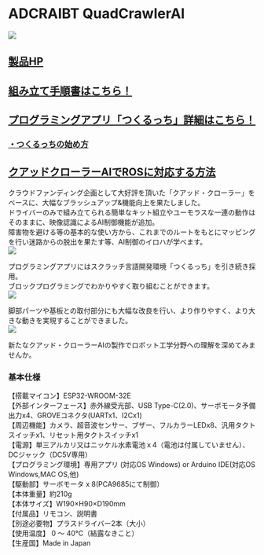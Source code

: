 # ADCRAIBT QuadCrawlerAI
![](https://bit-trade-one.co.jp/wp/wp-content/uploads/2022/02/QCAI-BannerA_Big.jpg)

## [製品HP](https://bit-trade-one.co.jp/adcraibt/)

## [組み立て手順書はこちら！](https://bit-trade-one.co.jp/forUser/QCAI-MANUALWeb.pdf)

## [プログラミングアプリ「つくるっち」詳細はこちら！](https://bit-trade-one.github.io/QuadCrawlerAI/docs/app.html)

### [・つくるっちの始め方](https://github.com/bit-trade-one/QuadCrawlerAI/blob/main/tukuruch_QCAI1st.md)  


## [クアッドクローラーAIでROSに対応する方法](https://github.com/bit-trade-one/QuadCrawlerAI/tree/main/ROS)

クラウドファンディング企画として大好評を頂いた「クアッド・クローラー」をベースに、大幅なブラッシュアップ&機能向上を果たしました。  
ドライバーのみで組み立てられる簡単なキット組立やユーモラスな一連の動作はそのままに、映像認識によるAI制御機能が追加。  
障害物を避ける等の基本的な使い方から、これまでのルートをもとにマッピングを行い迷路からの脱出を果たす等、AI制御のイロハが学べます。  
![](https://lh3.googleusercontent.com/vA3IxZpSWRuS_zrfjPL0U1GzRwLLDKo2ymQXJvCADF70nwuOp1-7WhsVM_Qp6Bp6DWMT3wo2fZlaCF-Zb1STCTjH6qOPmkBjQGndwURLmH_ggcAwF-YnkJm6oR8671HoHtV3lCqd)

プログラミングアプリにはスクラッチ言語開発環境「つくるっち」を引き続き採用。  
ブロックプログラミングでわかりやすく取り組むことができます。  
![](https://lh4.googleusercontent.com/cSIzXje2FJ8FRecDLrMyGaXtlIWVMZ-xeniPRcGcB7ic1AIif_vIrx_fE1W5PnxdoVLxJYu2UY_8gPPBLwbcn-2Fguv_61MoKjuFhitVjfV_HWGUs9iRrTv3qMdJhh8CcMH97YNx)

脚部パーツや基板との取付部分にも大幅な改良を行い、より作りやすく、より大きな動きを実現することができました。  
![](https://lh6.googleusercontent.com/pm5AZH0hC7G6REhd7L3_e-TYA8pBGpnXiEQm9cmZoDGGISx29C1TvmWU01WMYM3nkEfQzeOs0g6G1XwQkKrMfKsUHd4ro45Q8QYfhtJcrRtdHmyxsHWvwadBdCdFrLkYt3nyNF8y)

新たなクアッド・クローラーAIの製作でロボット工学分野への理解を深めてみませんか。  


### 基本仕様

【搭載マイコン】ESP32-WROOM-32E  
【外部インターフェース】赤外線受光部、USB Type-C(2.0)、サーボモータ予備出力x4、GROVEコネクタ(UARTx1、I2Cx1)  
【周辺機能】カメラ、超音波センサー、ブザー、フルカラーLEDx8、汎用タクトスイッチx1、リセット用タクトスイッチx1  
【電源】単三アルカリ又はニッケル水素電池ｘ4（電池は付属していません）、DCジャック（DC5V専用）  
【プログラミング環境】専用アプリ (対応OS Windows) or Arduino IDE(対応OS Windows,MAC OS,他)  
【駆動部】サーボモータ x 8(PCA9685にて制御）  
【本体重量】約210g  
【本体サイズ】W190×H90×D190mm  
【付属品】リモコン、説明書  
【別途必要物】プラスドライバー2本（大小）  
【使用温度】 0 ～ 40℃（結露なきこと）  
【生産国】Made in Japan  
